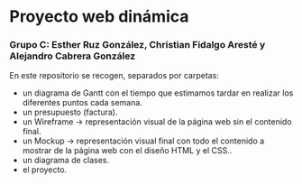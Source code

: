 # Proyecto web dinámica
### Grupo C: Esther Ruz González, Christian Fidalgo Aresté y Alejandro Cabrera González

En este repositorio se recogen, separados por carpetas:

* un diagrama de Gantt con el tiempo que estimamos tardar en realizar los diferentes puntos cada semana.
* un presupuesto (factura).
* un Wireframe -> representación visual de la página web sin el contenido final.
* un Mockup -> representación visual final con todo el contenido a mostrar de la página web con el diseño HTML y el CSS..
* un diagrama de clases.
* el proyecto.

